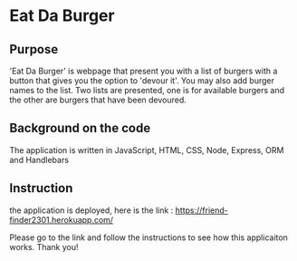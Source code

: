 # Eat Da Burger

## Purpose 

'Eat Da Burger' is webpage that present you with a list of burgers with a button that gives you the option to 'devour it'. You may also add burger names to the list. Two lists are presented, one is for available burgers and the other are burgers that have been devoured.


## Background on the code
The application is written in JavaScript, HTML, CSS, Node, Express, ORM and Handlebars

## Instruction
the application is deployed, here is the link : https://friend-finder2301.herokuapp.com/

Please go to the link and follow the instructions to see how this applicaiton works.
Thank you!